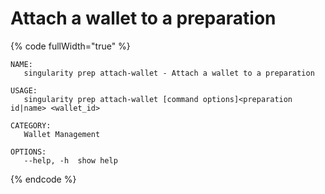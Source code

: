 # Attach a wallet to a preparation

{% code fullWidth="true" %}
```
NAME:
   singularity prep attach-wallet - Attach a wallet to a preparation

USAGE:
   singularity prep attach-wallet [command options]<preparation id|name> <wallet_id>

CATEGORY:
   Wallet Management

OPTIONS:
   --help, -h  show help
```
{% endcode %}
